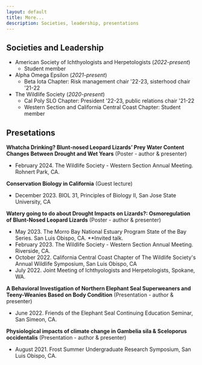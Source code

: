 ```yaml
---
layout: default
title: More...
description: Societies, leadership, presentations
---
```


## Societies and Leadership

 - American Society of Ichthyologists and Herpetologists (_2022-present_)
   - Student member
- Alpha Omega Epsilon (_2021-present_)
  - Beta Iota Chapter: Risk management chair '22-23, sisterhood chair '21-22
- The Wildlife Society (_2020-present_)
  - Cal Poly SLO Chapter: President '22-23, public relations chair '21-22
  - Western Section and California Central Coast Chapter: Student member

    
## Presetations

**Whatcha Drinking? Blunt-nosed Leopard Lizards’ Prey Water Content Changes Between Drought and Wet Years** (Poster - author & presenter)
- February 2024. The Wildlife Society - Western Section Annual Meeting. Rohnert Park, CA.

**Conservation Biology in California** (Guest lecture)
- December 2023. BIOL 31, Principles of Biology II, San Jose State University, CA

**Watery going to do about Drought Impacts on Lizards?: Osmoregulation of Blunt-Nosed Leopard Lizards** (Poster - author & presenter)
- May 2023. The Morro Bay National Estuary Program State of the Bay Series. San Luis Obispo, CA. **Invited talk. 
- February 2023. The Wildlife Society - Western Section Annual Meeting. Riverside, CA. 
- October 2022. California Central Coast Chapter of The Wildlife Society's Annual Wildlife Symposium, San Luis Obispo, CA 
- July 2022. Joint Meeting of Ichthyologists and Herpetologists, Spokane, WA. 

**A Behavioral Investigation of Northern Elephant Seal Superweaners and Teeny-Weanies Based on Body Condition** (Presentation - author & presenter)
- June 2022. Friends of the Elephant Seal Continuing Education Seminar, San Simeon, CA. 

**Physiological impacts of climate change in Gambelia sila & Sceloporus occidentalis** (Presentation - author & presenter)
- August 2021. Frost Summer Undergraduate Research Symposium, San Luis Obispo, CA.
